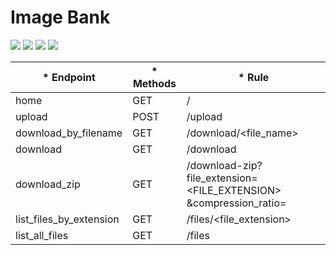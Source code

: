 # Image Bank
<p align="left">
<img src="https://img.shields.io/badge/status-finalizado-brightgreen"/>
<img src="https://img.shields.io/badge/python-3.6-yellow"/>
<img src="https://img.shields.io/badge/linux-shell-orange"/>
<img src="https://img.shields.io/badge/HTML5--informational"/>
</p>

|* Endpoint              |* Methods |* Rule                                                                |
|------------------------|----------|----------------------------------------------------------------------|
|home                    |GET       |/                                                                     |
|upload                  |POST      |/upload                                                               |
|download_by_filename    |GET       |/download/<file_name>                                                 |
|download                |GET       |/download                                                             |
|download_zip            |GET       |/download-zip?file_extension= <FILE_EXTENSION> &compression_ratio= <RATIO> |
|list_files_by_extension |GET       |/files/<file_extension>                                                    |
|list_all_files          |GET       |/files                                                                |
